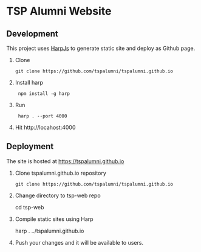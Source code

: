 # TSP Alumni Website


## Development

This project uses [HarpJs](http://harpjs.com/) to generate static site and deploy as Github page. 


1. Clone 
 
       git clone https://github.com/tspalumni/tspalumni.github.io

2. Install harp

        npm install -g harp 
        
3. Run

        harp . --port 4000
        
4. Hit http://locahost:4000


## Deployment 

The site is hosted at https://tspalumni.github.io 

1. Clone tspalumni.github.io repository

       git clone https://github.com/tspalumni/tspalumni.github.io


2. Change directory to tsp-web repo 

      cd tsp-web

3. Compile static sites using Harp

      harp . ../tspalumni.github.io

4. Push your changes and it will be available to users. 

        
